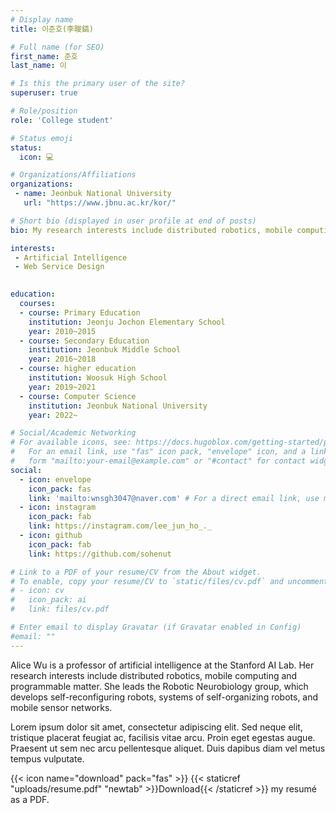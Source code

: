 ```yaml
---
# Display name
title: 이준호(李晙鎬)

# Full name (for SEO)
first_name: 준호
last_name: 이

# Is this the primary user of the site?
superuser: true

# Role/position
role: 'College student'

# Status emoji
status:
  icon: 💻

# Organizations/Affiliations
organizations:
 - name: Jeonbuk National University
   url: "https://www.jbnu.ac.kr/kor/"

# Short bio (displayed in user profile at end of posts)
bio: My research interests include distributed robotics, mobile computing and programmable matter.

interests:
 - Artificial Intelligence
 - Web Service Design
 

education:
  courses:
  - course: Primary Education
    institution: Jeonju Jochon Elementary School
    year: 2010~2015
  - course: Secondary Education
    institution: Jeonbuk Middle School
    year: 2016~2018
  - course: higher education
    institution: Woosuk High School
    year: 2019~2021
  - course: Computer Science
    institution: Jeonbuk National University
    year: 2022~

# Social/Academic Networking
# For available icons, see: https://docs.hugoblox.com/getting-started/page-builder/#icons
#   For an email link, use "fas" icon pack, "envelope" icon, and a link in the
#   form "mailto:your-email@example.com" or "#contact" for contact widget.
social:
  - icon: envelope
    icon_pack: fas
    link: 'mailto:wnsgh3047@naver.com' # For a direct email link, use mailto:test@example.org".
  - icon: instagram
    icon_pack: fab
    link: https://instagram.com/lee_jun_ho_._
  - icon: github
    icon_pack: fab
    link: https://github.com/sohenut

# Link to a PDF of your resume/CV from the About widget.
# To enable, copy your resume/CV to `static/files/cv.pdf` and uncomment the lines below.
# - icon: cv
#   icon_pack: ai
#   link: files/cv.pdf

# Enter email to display Gravatar (if Gravatar enabled in Config)
#email: ""
---
```


Alice Wu is a professor of artificial intelligence at the Stanford AI Lab. Her research interests include distributed robotics, mobile computing and programmable matter. She leads the Robotic Neurobiology group, which develops self-reconfiguring robots, systems of self-organizing robots, and mobile sensor networks.

Lorem ipsum dolor sit amet, consectetur adipiscing elit. Sed neque elit, tristique placerat feugiat ac, facilisis vitae arcu. Proin eget egestas augue. Praesent ut sem nec arcu pellentesque aliquet. Duis dapibus diam vel metus tempus vulputate.

{{< icon name="download" pack="fas" >}} {{< staticref "uploads/resume.pdf" "newtab" >}}Download{{< /staticref >}} my resumé as a PDF.
